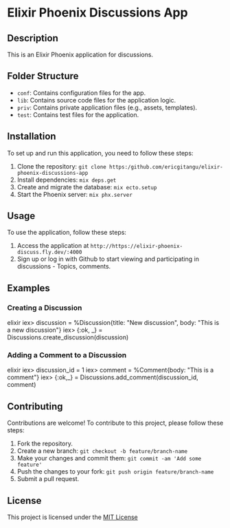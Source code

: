 # Elixir Phoenix Discussions App

## Description

This is an Elixir Phoenix application for discussions.

## Folder Structure

- `conf`: Contains configuration files for the app.
- `lib`: Contains source code files for the application logic.
- `priv`: Contains private application files (e.g., assets, templates).
- `test`: Contains test files for the application.

## Installation

To set up and run this application, you need to follow these steps:

1. Clone the repository: `git clone https:/github.com/ericgitangu/elixir-phoenix-discussions-app`
2. Install dependencies: `mix deps.get`
3. Create and migrate the database: `mix ecto.setup`
4. Start the Phoenix server: `mix phx.server`

## Usage

To use the application, follow these steps:

1. Access the application at `http://https://elixir-phoenix-discuss.fly.dev/:4000`
2. Sign up or log in with Github to start viewing and participating in discussions - Topics, comments.

## Examples

### Creating a Discussion

elixir iex> discussion = %Discussion{title: "New discussion", body: "This is a new discussion"} iex> {:ok, _} = Discussions.create_discussion(discussion)

### Adding a Comment to a Discussion

elixir iex> discussion_id = 1 iex> comment = %Comment{body: "This is a comment"} iex> {:ok,_} = Discussions.add_comment(discussion_id, comment)

## Contributing

Contributions are welcome! To contribute to this project, please follow these steps:

1. Fork the repository.
2. Create a new branch: `git checkout -b feature/branch-name`
3. Make your changes and commit them: `git commit -am 'Add some feature'`
4. Push the changes to your fork: `git push origin feature/branch-name`
5. Submit a pull request.

## License

This project is licensed under the [MIT License](LICENSE)
